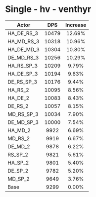 # Single - hv - venthyr
| Actor | DPS | Increase |
|---|:---:|:---:|
|HA_DE_RS_3|10479|12.69%|
|HA_MD_RS_3|10318|10.96%|
|HA_DE_MD_3|10304|10.80%|
|DE_MD_RS_3|10256|10.29%|
|HA_RS_SP_3|10209|9.79%|
|HA_DE_SP_3|10194|9.63%|
|DE_RS_SP_3|10176|9.44%|
|HA_RS_2|10095|8.56%|
|HA_DE_2|10083|8.43%|
|DE_RS_2|10057|8.15%|
|MD_RS_SP_3|10034|7.90%|
|DE_MD_SP_3|10000|7.54%|
|HA_MD_2|9922|6.69%|
|MD_RS_2|9919|6.67%|
|DE_MD_2|9878|6.22%|
|RS_SP_2|9821|5.61%|
|HA_SP_2|9801|5.40%|
|DE_SP_2|9782|5.20%|
|MD_SP_2|9649|3.76%|
|Base|9299|0.00%|
